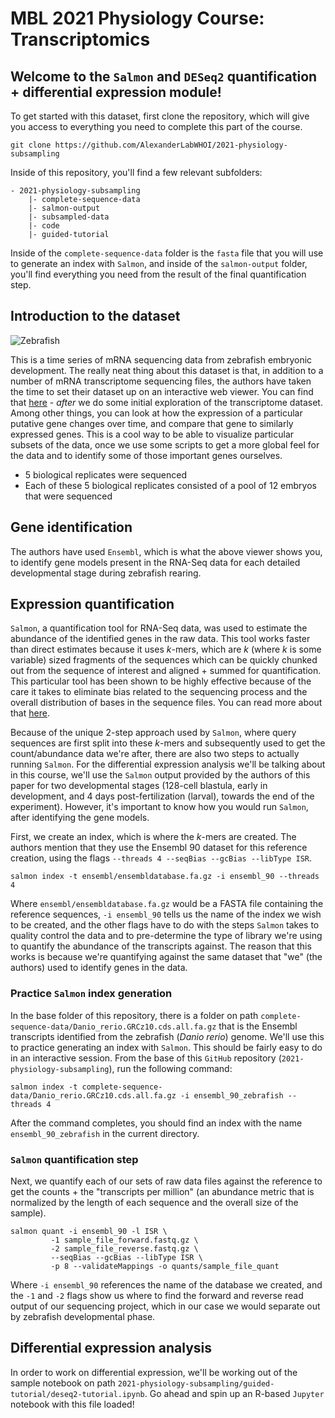 # MBL 2021 Physiology Course: Transcriptomics

## Welcome to the `Salmon` and `DESeq2` quantification + differential expression module!

To get started with this dataset, first clone the repository, which will give you access to everything you need to complete this part of the course.

```
git clone https://github.com/AlexanderLabWHOI/2021-physiology-subsampling
```

Inside of this repository, you'll find a few relevant subfolders:

```
- 2021-physiology-subsampling
    |- complete-sequence-data
    |- salmon-output
    |- subsampled-data
    |- code
    |- guided-tutorial
```

Inside of the `complete-sequence-data` folder is the `fasta` file that you will use to generate an index with `Salmon`, and inside of the `salmon-output` folder, you'll find everything you need from the result of the final quantification step.

## Introduction to the dataset

![Zebrafish](/images/lax_30860_elife-30860-fig1-v1.jpg)

This is a time series of mRNA sequencing data from zebrafish embryonic development. The really neat thing about this dataset is that, in addition to a number of mRNA transcriptome sequencing files, the authors have taken the time to set their dataset up on an interactive web viewer. You can find that [here](https://www.ebi.ac.uk/gxa/experiments/E-ERAD-475/Results) - _after_ we do some initial exploration of the transcriptome dataset. Among other things, you can look at how the expression of a particular putative gene changes over time, and compare that gene to similarly expressed genes. This is a cool way to be able to visualize particular subsets of the data, once we use some scripts to get a more global feel for the data and to identify some of those important genes ourselves. 

- 5 biological replicates were sequenced
- Each of these 5 biological replicates consisted of a pool of 12 embryos that were sequenced

## Gene identification

The authors have used `Ensembl`, which is what the above viewer shows you, to identify gene models present in the RNA-Seq data for each detailed developmental stage during zebrafish rearing.

## Expression quantification

`Salmon`, a quantification tool for RNA-Seq data, was used to estimate the abundance of the identified genes in the raw data. This tool works faster than direct estimates because it uses _k_-mers, which are _k_ (where _k_ is some variable) sized fragments of the sequences which can be quickly chunked out from the sequence of interest and aligned + summed for quantification. This particular tool has been shown to be highly effective because of the care it takes to eliminate bias related to the sequencing process and the overall distribution of bases in the sequence files. You can read more about that [here](https://www.ncbi.nlm.nih.gov/pmc/articles/PMC5600148/).

Because of the unique 2-step approach used by `Salmon`, where query sequences are first split into these _k_-mers and subsequently used to get the count/abundance data we're after, there are also two steps to actually running `Salmon`. For the differential expression analysis we'll be talking about in this course, we'll use the `Salmon` output provided by the authors of this paper for two developmental stages (128-cell blastula, early in development, and 4 days post-fertilization (larval), towards the end of the experiment). However, it's important to know how you would run `Salmon`, after identifying the gene models.

First, we create an index, which is where the _k_-mers are created. The authors mention that they use the Ensembl 90 dataset for this reference creation, using the flags `--threads 4 --seqBias --gcBias --libType ISR`. 

```
salmon index -t ensembl/ensembldatabase.fa.gz -i ensembl_90 --threads 4
```

Where `ensembl/ensembldatabase.fa.gz` would be a FASTA file containing the reference sequences, `-i ensembl_90` tells us the name of the index we wish to be created, and the other flags have to do with the steps `Salmon` takes to quality control the data and to pre-determine the type of library we're using to quantify the abundance of the transcripts against. The reason that this works is because we're quantifying against the same dataset that "we" (the authors) used to identify genes in the data.

### Practice `Salmon` index generation

In the base folder of this repository, there is a folder on path `complete-sequence-data/Danio_rerio.GRCz10.cds.all.fa.gz` that is the Ensembl transcripts identified from the zebrafish (_Danio rerio_) genome. We'll use this to practice generating an index with `Salmon`. This should be fairly easy to do in an interactive session. From the base of this `GitHub` repository (`2021-physiology-subsampling`), run the following command:

```
salmon index -t complete-sequence-data/Danio_rerio.GRCz10.cds.all.fa.gz -i ensembl_90_zebrafish --threads 4
```

After the command completes, you should find an index with the name `ensembl_90_zebrafish` in the current directory. 

### `Salmon` quantification step

Next, we quantify each of our sets of raw data files against the reference to get the counts + the "transcripts per million" (an abundance metric that is normalized by the length of each sequence and the overall size of the sample). 

```
salmon quant -i ensembl_90 -l ISR \
         -1 sample_file_forward.fastq.gz \
         -2 sample_file_reverse.fastq.gz \
         --seqBias --gcBias --libType ISR \
         -p 8 --validateMappings -o quants/sample_file_quant
```

Where `-i ensembl_90` references the name of the database we created, and the `-1` and `-2` flags show us where to find the forward and reverse read output of our sequencing project, which in our case we would separate out by zebrafish developmental phase.

## Differential expression analysis

In order to work on differential expression, we'll be working out of the sample notebook on path `2021-physiology-subsampling/guided-tutorial/deseq2-tutorial.ipynb`. Go ahead and spin up an R-based `Jupyter` notebook with this file loaded!
